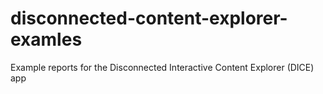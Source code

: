 # disconnected-content-explorer-examles
Example reports for the Disconnected Interactive Content Explorer (DICE) app
